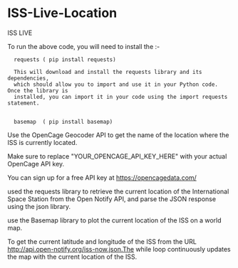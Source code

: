 # ISS-Live-Location
 ISS LIVE
 



To run the above code, you will need to install the :-

      requests ( pip install requests)
      
      This will download and install the requests library and its dependencies,
      which should allow you to import and use it in your Python code. Once the library is 
      installed, you can import it in your code using the import requests statement.
      
      
      basemap  ( pip install basemap)
      
Use the OpenCage Geocoder API to get the name of the location where the ISS is currently located.

 Make sure to replace "YOUR_OPENCAGE_API_KEY_HERE" with your actual OpenCage API key. 
 
 You can sign up for a free API key at https://opencagedata.com/


used the requests library to retrieve the current location of the International Space Station from the Open Notify API, and parse the JSON response using the json library.   
      
use the Basemap library to plot the current location of the ISS on a world map.   



To get the current latitude and longitude of the ISS from the URL http://api.open-notify.org/iss-now.json.The while loop continuously updates the map with the current location of the ISS.
